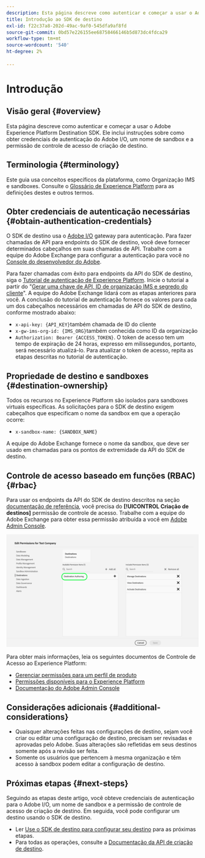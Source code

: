 ```yaml
---
description: Esta página descreve como autenticar e começar a usar o Adobe Experience Platform Destination SDK. Ele inclui instruções sobre como obter credenciais de autenticação do Adobe I/O, um nome de sandbox e a permissão de controle de acesso de criação de destino.
title: Introdução ao SDK de destino
exl-id: f22c37a8-202d-49ac-9af0-545dfa9af8fd
source-git-commit: 0bd57e226155ee68758466146b5d873dc4fdca29
workflow-type: tm+mt
source-wordcount: '540'
ht-degree: 2%

---
```


# Introdução

## Visão geral {#overview}

Esta página descreve como autenticar e começar a usar o Adobe Experience Platform Destination SDK. Ele inclui instruções sobre como obter credenciais de autenticação do Adobe I/O, um nome de sandbox e a permissão de controle de acesso de criação de destino.

## Terminologia {#terminology}

Este guia usa conceitos específicos da plataforma, como Organização IMS e sandboxes. Consulte o [Glossário de Experience Platform](https://experienceleague.adobe.com/docs/experience-platform/landing/glossary.html) para as definições destes e outros termos.

## Obter credenciais de autenticação necessárias {#obtain-authentication-credentials}

O SDK de destino usa o [Adobe I/O](https://www.adobe.io/) gateway para autenticação. Para fazer chamadas de API para endpoints do SDK de destino, você deve fornecer determinados cabeçalhos em suas chamadas de API. Trabalhe com a equipe do Adobe Exchange para configurar a autenticação para você no [Console do desenvolvedor do Adobe](http://console.adobe.io/).

Para fazer chamadas com êxito para endpoints da API do SDK de destino, siga o [Tutorial de autenticação de Experience Platform](https://experienceleague.adobe.com/docs/experience-platform/landing/platform-apis/api-authentication.html). Inicie o tutorial a partir do &quot;[Gerar uma chave de API, ID de organização IMS e segredo do cliente](https://experienceleague.adobe.com/docs/experience-platform/landing/platform-apis/api-authentication.html#api-ims-secret)&quot;. A equipe do Adobe Exchange lidará com as etapas anteriores para você. A conclusão do tutorial de autenticação fornece os valores para cada um dos cabeçalhos necessários em chamadas de API do SDK de destino, conforme mostrado abaixo:

* `x-api-key: {API_KEY}`também chamada de ID do cliente
* `x-gw-ims-org-id: {IMS_ORG}`também conhecida como ID da organização
* `Authorization: Bearer {ACCESS_TOKEN}`. O token de acesso tem um tempo de expiração de 24 horas, expresso em milissegundos, portanto, será necessário atualizá-lo. Para atualizar o token de acesso, repita as etapas descritas no tutorial de autenticação.

<!--

### Obtain `Authorization: Bearer {ACCESS_TOKEN}`

To obtain the `{ACCESS_TOKEN}`, you must generate a JWT token and exchange it for the access token. Follow the steps below:

1. Follow the instructions in the [Generate JWT section](https://www.adobe.io/apis/experienceplatform/console/docs.html#!AdobeDocs/adobeio-console/master/credentials.md) in the credentials guide.
2. Follow the instructions in [Step 3: try it](https://www.adobe.io/authentication/auth-methods.html#!AdobeDocs/adobeio-auth/master/AuthenticationOverview/ServiceAccountIntegration.md) in the Service account connection guide.

You now have the required authentication headers `x-api-key: {API_KEY}`, `x-gw-ims-org-id: {IMS_ORG}`, and `Authorization: Bearer {ACCESS_TOKEN}`.

>[!NOTE]
>
>The access token has an expiration time of 24 hours, expressed in milliseconds, so you will have to refresh it. To refresh the access token, repeat the steps outlined in this section.

-->

## Propriedade de destino e sandboxes {#destination-ownership}

Todos os recursos no Experience Platform são isolados para sandboxes virtuais específicas. As solicitações para o SDK de destino exigem cabeçalhos que especificam o nome da sandbox em que a operação ocorre:

* `x-sandbox-name: {SANDBOX_NAME}`

A equipe do Adobe Exchange fornece o nome da sandbox, que deve ser usado em chamadas para os pontos de extremidade da API do SDK de destino.

## Controle de acesso baseado em funções (RBAC) {#rbac}

Para usar os endpoints da API do SDK de destino descritos na seção [documentação de referência](./configuration-options.md), você precisa do **[!UICONTROL Criação de destinos]** permissão de controle de acesso. Trabalhe com a equipe do Adobe Exchange para obter essa permissão atribuída a você em [Adobe Admin Console](https://adminconsole.adobe.com/).

![Permissão de criação de destino](./assets/destination-authoring-permission.png)

Para obter mais informações, leia os seguintes documentos de Controle de Acesso ao Experience Platform:

* [Gerenciar permissões para um perfil de produto](/help/access-control/ui/permissions.md)
* [Permissões disponíveis para o Experience Platform](/help/access-control/home.md#permissions)
* [Documentação do Adobe Admin Console](https://helpx.adobe.com/br/enterprise/using/admin-console.html)

## Considerações adicionais {#additional-considerations}

* Quaisquer alterações feitas nas configurações de destino, sejam você criar ou editar uma configuração de destino, precisam ser revisadas e aprovadas pelo Adobe. Suas alterações são refletidas em seus destinos somente após a revisão ser feita.
* Somente os usuários que pertencem à mesma organização e têm acesso à sandbox podem editar a configuração de destino.

## Próximas etapas {#next-steps}

Seguindo as etapas deste artigo, você obteve credenciais de autenticação para o Adobe I/O, um nome de sandbox e a permissão de controle de acesso de criação de destino. Em seguida, você pode configurar um destino usando o SDK de destino.
* Ler [Use o SDK de destino para configurar seu destino](./configure-destination-instructions.md) para as próximas etapas.
* Para todas as operações, consulte a [Documentação da API de criação de destino](https://www.adobe.io/experience-platform-apis/references/destination-authoring/).
